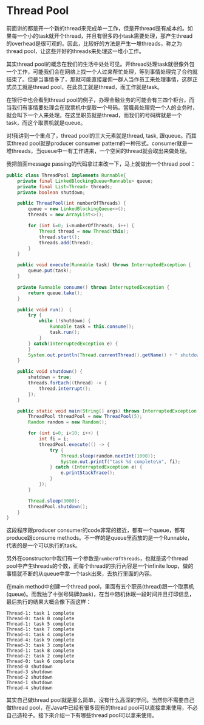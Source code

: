 # Thread Pool

前面讲的都是开一个新的thread来完成单一工作，但是开thread是有成本的。如果每一个小的task就开个thread，并且有很多的小task需要处理，那产生thread的overhead是很可观的。因此，比较好的方法是产生一堆threads，称之为thread pool，让这些开好的threads来处理这一堆小工作。

其实thread pool的概念在我们的生活中处处可见。开thread处理task就很像外包一个工作，可能我们会在网络上找一个人过来帮忙处理，等到事情处理完了合约就结束了。但是当事情多了，那就可能直接雇佣一群人当作员工来处理事情，这群正式员工就是thread pool，在此员工就是thread，而工作就是task。

在银行中也会看到thread pool的例子，办理金融业务的可能会有三四个柜台，而当我们有事情要处理会在取票机中提取一个号码。當職員处理完一个人的业务时，就会叫下一个人来处理。在这里职员就是thread，而我们的号码牌就是一个task，而这个取票机就是queue。

对!我讲到一个重点了，thread pool的三大元素就是thread, task, 跟queue。而其实thread pool就是producer consumer pattern的一种形式。consumer就是一堆threads，当queue中一有工作进来，一个空间的thread就会取出来做处理。

我把前面message passing的代码拿过来改一下，马上就做出一个thread pool：

```java
public class ThreadPool implements Runnable{
    private final LinkedBlockingQueue<Runnable> queue;
    private final List<Thread> threads;
    private boolean shutdown;

    public ThreadPool(int numberOfThreads) {
        queue = new LinkedBlockingQueue<>();
        threads = new ArrayList<>();

        for (int i=0; i<numberOfThreads; i++) {
            Thread thread = new Thread(this);
            thread.start();
            threads.add(thread);
        }
    }

    public void execute(Runnable task) throws InterruptedException {
        queue.put(task);
    }

    private Runnable consume() throws InterruptedException {
        return queue.take();
    }

    public void run()  {
        try {
            while (!shutdown) {
                Runnable task = this.consume();
                task.run();
            }
        } catch(InterruptedException e) {
        }
        System.out.println(Thread.currentThread().getName() + " shutdown");
    }

    public void shutdown() {
        shutdown = true;
        threads.forEach((thread) -> {
            thread.interrupt();
        });
    }

    public static void main(String[] args) throws InterruptedException {
        ThreadPool threadPool = new ThreadPool(5);
        Random random = new Random();

        for (int i=0; i<10; i++) {
            int fi = i;
            threadPool.execute(() -> {
                try {
                    Thread.sleep(random.nextInt(1000));
                    System.out.printf("task %d complete\n", fi);
                } catch (InterruptedException e) {
                    e.printStackTrace();
                }
            });
        }

        Thread.sleep(3000);
        threadPool.shutdown();
    }
}
```

这段程序跟producer consumer的code非常的接近，都有一个queue，都有produce跟consume methods。不一样的是queue里面放的是一个Runnable，代表的是一个可以执行的task。

另外在constructor中我们有一个参数是`numberOfThreads`，也就是这个thread pool中产生threads的个数，而每个thread的执行內容是一个infinite loop，做的事情就不断的从queue中拿一个task出來，去执行里面的內容。

在main method中创建一个thread pool，里面有五个职员(thread)跟一个取票机(queue)。而我抽了十张号码牌(task)，在当中随机休眠一段时间并且打印信息，最后执行的结果大概会像下面这样：

```
Thread-1: task 1 complete
Thread-0: task 0 complete
Thread-1: task 5 complete
Thread-1: task 7 complete
Thread-4: task 4 complete
Thread-4: task 9 complete
Thread-3: task 3 complete
Thread-1: task 8 complete
Thread-2: task 2 complete
Thread-0: task 6 complete
Thread-0 shutdown
Thread-3 shutdown
Thread-2 shutdown
Thread-1 shutdown
Thread-4 shutdown
```

其实自己做thread pool就是那么简单，沒有什么高深的学问。当然你不需要自己做thread pool，在Java中已经有很多现有的thread pool可以直接拿来使用，不必自己造轮子。接下來介绍一下有哪些thread pool可以拿来使用。
